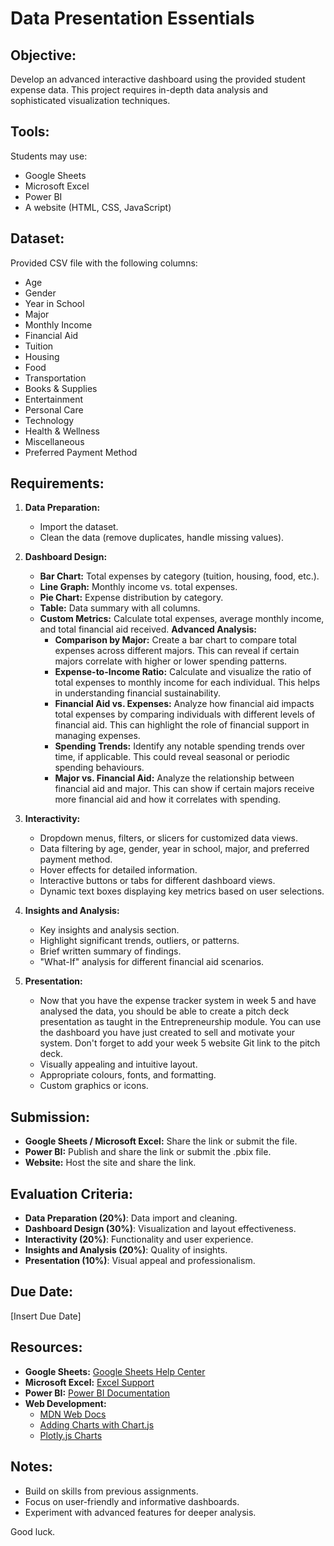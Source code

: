 # Data Presentation Essentials

## Objective:
Develop an advanced interactive dashboard using the provided student expense data. This project requires in-depth data analysis and sophisticated visualization techniques.

## Tools:
Students may use:
- Google Sheets
- Microsoft Excel
- Power BI
- A website (HTML, CSS, JavaScript)

## Dataset:
Provided CSV file with the following columns:
- Age
- Gender
- Year in School
- Major
- Monthly Income
- Financial Aid
- Tuition
- Housing
- Food
- Transportation
- Books & Supplies
- Entertainment
- Personal Care
- Technology
- Health & Wellness
- Miscellaneous
- Preferred Payment Method

## Requirements:

1. **Data Preparation:**
   - Import the dataset.
   - Clean the data (remove duplicates, handle missing values).

2. **Dashboard Design:**
   - **Bar Chart:** Total expenses by category (tuition, housing, food, etc.).
   - **Line Graph:** Monthly income vs. total expenses.
   - **Pie Chart:** Expense distribution by category.
   - **Table:** Data summary with all columns.
   - **Custom Metrics:** Calculate total expenses, average monthly income, and total financial aid received.
   **Advanced Analysis:**
     - **Comparison by Major:** Create a bar chart to compare total expenses across different majors. This can reveal if certain majors correlate with higher or lower spending patterns.
     - **Expense-to-Income Ratio:** Calculate and visualize the ratio of total expenses to monthly income for each individual. This helps in understanding financial sustainability.
     - **Financial Aid vs. Expenses:** Analyze how financial aid impacts total expenses by comparing individuals with different levels of financial aid. This can highlight the role of financial support in managing expenses.
     - **Spending Trends:** Identify any notable spending trends over time, if applicable. This could reveal seasonal or periodic spending behaviours.
     - **Major vs. Financial Aid:** Analyze the relationship between financial aid and major. This can show if certain majors receive more financial aid and how it correlates with spending.


3. **Interactivity:**
   - Dropdown menus, filters, or slicers for customized data views.
   - Data filtering by age, gender, year in school, major, and preferred payment method.
   - Hover effects for detailed information.
   - Interactive buttons or tabs for different dashboard views.
   - Dynamic text boxes displaying key metrics based on user selections.

4. **Insights and Analysis:**
   - Key insights and analysis section.
   - Highlight significant trends, outliers, or patterns.
   - Brief written summary of findings.
   - "What-If" analysis for different financial aid scenarios.

5. **Presentation:**
   - Now that you have the expense tracker system in week 5 and have analysed the data, you should be able to create a pitch deck presentation as taught in the Entrepreneurship module. You can use the dashboard you have just created to sell and motivate your system. Don't forget to add your week 5 website Git link to the pitch deck. 
   - Visually appealing and intuitive layout.
   - Appropriate colours, fonts, and formatting.
   - Custom graphics or icons.

## Submission:
- **Google Sheets / Microsoft Excel:** Share the link or submit the file.
- **Power BI:** Publish and share the link or submit the .pbix file.
- **Website:** Host the site and share the link.

## Evaluation Criteria:
- **Data Preparation (20%)**: Data import and cleaning.
- **Dashboard Design (30%)**: Visualization and layout effectiveness.
- **Interactivity (20%)**: Functionality and user experience.
- **Insights and Analysis (20%)**: Quality of insights.
- **Presentation (10%)**: Visual appeal and professionalism.

## Due Date:
[Insert Due Date]

## Resources:
- **Google Sheets:** [Google Sheets Help Center](https://support.google.com/docs/topic/9054605)
- **Microsoft Excel:** [Excel Support](https://support.microsoft.com/en-us/excel)
- **Power BI:** [Power BI Documentation](https://docs.microsoft.com/en-us/power-bi/)
- **Web Development:** 
  - [MDN Web Docs](https://developer.mozilla.org/en-US/docs/Web)
  - [Adding Charts with Chart.js](https://www.chartjs.org/docs/latest/)
  - [Plotly.js Charts](https://plotly.com/javascript/)

## Notes:
- Build on skills from previous assignments.
- Focus on user-friendly and informative dashboards.
- Experiment with advanced features for deeper analysis.

Good luck.
